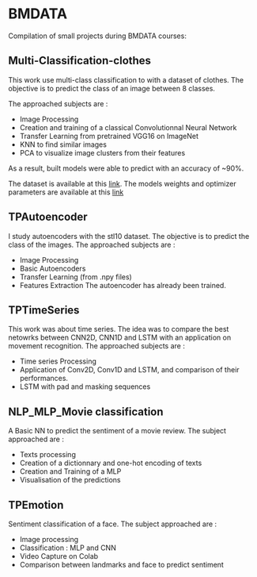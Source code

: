 # BMDATA
Compilation of small projects during BMDATA courses:

## Multi-Classification-clothes
This work use multi-class classification to with a dataset of clothes. The objective is to predict the class of an image between 8 classes.

The approached subjects are :
* Image Processing 
* Creation and training of a classical Convolutionnal Neural Network
* Transfer Learning from pretrained VGG16 on ImageNet
* KNN to find similar images 
* PCA to visualize image clusters from their features

As a result, built models were able to predict with an accuracy of ~90%.

The dataset is available at this [link](https://drive.google.com/drive/folders/1JnsVK6Z-c_UPyqc-TSwjQcyptGW2iQ6v?usp=sharing).
The models weights and optimizer parameters are available at this [link](https://drive.google.com/file/d/1tkGm17lUiNxdpAJ7OLV_H3hPCbD8JcMw/view?usp=sharing)

## TPAutoencoder

I study autoencoders with the stl10 dataset. The objective is to predict the class of the images. The approached subjects are :
* Image Processing
* Basic Autoencoders
* Transfer Learning (from .npy files)
* Features Extraction
The autoencoder has already been trained.

## TPTimeSeries

This work was about time series. The idea was to compare the best netowrks between CNN2D, CNN1D and LSTM with an application on movement recognition. The approached subjects are :
* Time series Processing
* Application of Conv2D, Conv1D and LSTM, and comparison of their performances.
* LSTM with pad and masking sequences

## NLP_MLP_Movie classification

A Basic NN to predict the sentiment of a movie review. The subject approached are :
* Texts processing
* Creation of a dictionnary and one-hot encoding of texts
* Creation and Training of a MLP
* Visualisation of the predictions

## TPEmotion

Sentiment classification of a face. The subject approached are :
* Image processing
* Classification : MLP and CNN
* Video Capture on Colab
* Comparison between landmarks and face to predict sentiment
